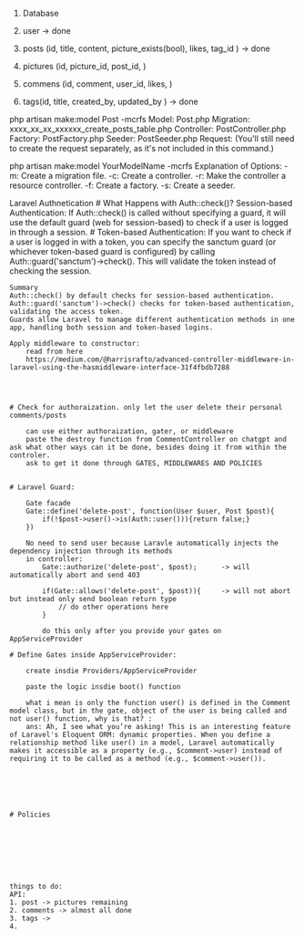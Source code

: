1. Database

1. user     -> done
2. posts (id, title, content, picture_exists(bool), likes, tag_id ) -> done
3. pictures (id, picture_id, post_id, )     
4. commens (id, comment, user_id, likes, )      
5. tags(id, title, created_by, updated_by )     -> done


php artisan make:model Post -mcrfs
Model: Post.php
Migration: xxxx_xx_xx_xxxxxx_create_posts_table.php
Controller: PostController.php
Factory: PostFactory.php
Seeder: PostSeeder.php
Request: (You'll still need to create the request separately, as it's not included in this command.)

php artisan make:model YourModelName -mcrfs
Explanation of Options:
-m: Create a migration file.
-c: Create a controller.
-r: Make the controller a resource controller.
-f: Create a factory.
-s: Create a seeder.



Laravel Authnetication
    # What Happens with Auth::check()?
        Session-based Authentication: If Auth::check() is called without specifying a guard, it will use the default guard (web for session-based) to check if a user is logged in through a session.
    # Token-based Authentication: 
        If you want to check if a user is logged in with a token, you can specify the sanctum guard (or whichever token-based guard is configured) by calling Auth::guard('sanctum')->check(). This will validate the token instead of checking the session.

    Summary
    Auth::check() by default checks for session-based authentication.
    Auth::guard('sanctum')->check() checks for token-based authentication, validating the access token.
    Guards allow Laravel to manage different authentication methods in one app, handling both session and token-based logins.

    Apply middleware to constructor:
        read from here
        https://medium.com/@harrisrafto/advanced-controller-middleware-in-laravel-using-the-hasmiddleware-interface-31f4fbdb7288




    # Check for authoraization. only let the user delete their personal comments/posts
     
        can use either authoraization, gater, or middleware   
        paste the destroy function from CommentController on chatgpt and ask what other ways can it be done, besides doing it from within the controler.
        ask to get it done through GATES, MIDDLEWARES AND POLICIES


    # Laravel Guard:

        Gate facade
        Gate::define('delete-post', function(User $user, Post $post){
            if(!$post->user()->is(Auth::user())){return false;}
        })

        No need to send user because Laravle automatically injects the dependency injection through its methods 
        in controller:
            Gate::authorize('delete-post', $post);      -> will automatically abort and send 403

            if(Gate::allows('delete-post', $post)){     -> will not abort but instead only send boolean return type
                // do other operations here
            }

            do this only after you provide your gates on AppServiceProvider

    # Define Gates inside AppServiceProvider:
        
        create insdie Providers/AppServiceProvider

        paste the logic insdie boot() function 

        what i mean is only the function user() is defined in the Comment model class, but in the gate, object of the user is being called and not user() function, why is that? :
        ans: Ah, I see what you’re asking! This is an interesting feature of Laravel's Eloquent ORM: dynamic properties. When you define a relationship method like user() in a model, Laravel automatically makes it accessible as a property (e.g., $comment->user) instead of requiring it to be called as a method (e.g., $comment->user()).






    # Policies

       





             
    things to do:
    API:
    1. post -> pictures remaining
    2. comments -> almost all done
    3. tags -> 
    4. 